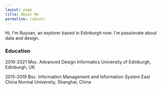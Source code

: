 ```yaml
---
layout: page
title: About Me
permalink: /about/
---
```


Hi, I'm Ruyuan, an explorer based in Edinburgh now. I'm passionate about data and design.

### Education

2019-2021 Msc. Advanced Design Informatics
University of Edinburgh, Edinburgh, UK

2015-2019 Bsc. Information Management and Information System
East China Normal University, Shanghai, China
